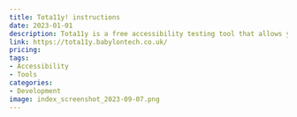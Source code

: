 ```yaml
---
title: Tota11y! instructions
date: 2023-01-01
description: Tota11y is a free accessibility testing tool that allows you to test your website's accessibility.
link: https://tota11y.babylontech.co.uk/
pricing: 
tags: 
- Accessibility
- Tools
categories: 
- Development
image: index_screenshot_2023-09-07.png
---
```

